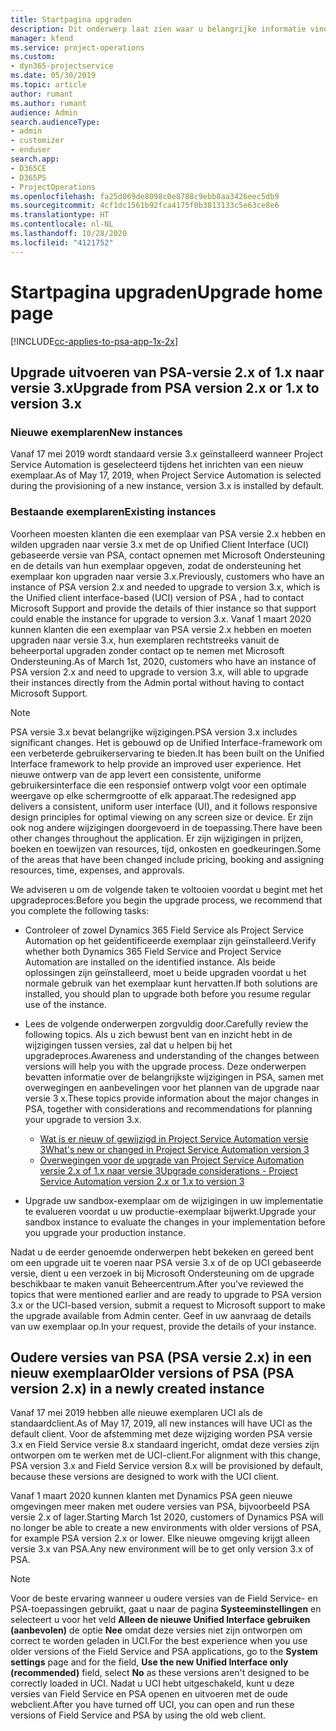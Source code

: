 ```yaml
---
title: Startpagina upgraden
description: Dit onderwerp laat zien waar u belangrijke informatie vindt over de nieuwe en gewijzigde functies in Dynamics 365 Project Service Automation en het proces voor het upgraden naar de nieuwste versie.
manager: kfend
ms.service: project-operations
ms.custom:
- dyn365-projectservice
ms.date: 05/30/2019
ms.topic: article
author: rumant
ms.author: rumant
audience: Admin
search.audienceType:
- admin
- customizer
- enduser
search.app:
- D365CE
- D365PS
- ProjectOperations
ms.openlocfilehash: fa25d069de8098c0e8788c9ebb8aa3426eec5db9
ms.sourcegitcommit: 4cf1dc1561b92fca4175f0b3813133c5e63ce8e6
ms.translationtype: HT
ms.contentlocale: nl-NL
ms.lasthandoff: 10/28/2020
ms.locfileid: "4121752"
---
```

# <a name="upgrade-home-page"></a><span data-ttu-id="9045e-103">Startpagina upgraden</span><span class="sxs-lookup"><span data-stu-id="9045e-103">Upgrade home page</span></span>

[!INCLUDE[cc-applies-to-psa-app-1x-2x](../includes/cc-applies-to-psa-app-1x-2x.md)]

## <a name="upgrade-from-psa-version-2x-or-1x-to-version-3x"></a><span data-ttu-id="9045e-104">Upgrade uitvoeren van PSA-versie 2.x of 1.x naar versie 3.x</span><span class="sxs-lookup"><span data-stu-id="9045e-104">Upgrade from PSA version 2.x or 1.x to version 3.x</span></span>

### <a name="new-instances"></a><span data-ttu-id="9045e-105">Nieuwe exemplaren</span><span class="sxs-lookup"><span data-stu-id="9045e-105">New instances</span></span>

<span data-ttu-id="9045e-106">Vanaf 17 mei 2019 wordt standaard versie 3.x geïnstalleerd wanneer Project Service Automation is geselecteerd tijdens het inrichten van een nieuw exemplaar.</span><span class="sxs-lookup"><span data-stu-id="9045e-106">As of May 17, 2019, when Project Service Automation is selected during the provisioning of a new instance, version 3.x is installed by default.</span></span>

### <a name="existing-instances"></a><span data-ttu-id="9045e-107">Bestaande exemplaren</span><span class="sxs-lookup"><span data-stu-id="9045e-107">Existing instances</span></span>

<span data-ttu-id="9045e-108">Voorheen moesten klanten die een exemplaar van PSA versie 2.x hebben en wilden upgraden naar versie 3.x met de op Unified Client Interface (UCI) gebaseerde versie van PSA, contact opnemen met Microsoft Ondersteuning en de details van hun exemplaar opgeven, zodat de ondersteuning het exemplaar kon upgraden naar versie 3.x.</span><span class="sxs-lookup"><span data-stu-id="9045e-108">Previously, customers who have an instance of PSA version 2.x and needed to upgrade to version 3.x, which is the Unified client interface-based (UCI) version of PSA , had to contact Microsoft Support and provide the details of thier instance so that support could enable the instance for upgrade to version 3.x.</span></span> <span data-ttu-id="9045e-109">Vanaf 1 maart 2020 kunnen klanten die een exemplaar van PSA versie 2.x hebben en moeten upgraden naar versie 3.x, hun exemplaren rechtstreeks vanuit de beheerportal upgraden zonder contact op te nemen met Microsoft Ondersteuning.</span><span class="sxs-lookup"><span data-stu-id="9045e-109">As of March 1st, 2020, customers who have an instance of PSA version 2.x and need to upgrade to version 3.x, will able to upgrade their instances directly from the Admin portal without having to contact Microsoft Support.</span></span>  

> [!NOTE]
> <span data-ttu-id="9045e-110">PSA versie 3.x bevat belangrijke wijzigingen.</span><span class="sxs-lookup"><span data-stu-id="9045e-110">PSA version 3.x includes significant changes.</span></span> <span data-ttu-id="9045e-111">Het is gebouwd op de Unified Interface-framework om een verbeterde gebruikerservaring te bieden.</span><span class="sxs-lookup"><span data-stu-id="9045e-111">It has been built on the Unified Interface framework to help provide an improved user experience.</span></span> <span data-ttu-id="9045e-112">Het nieuwe ontwerp van de app levert een consistente, uniforme gebruikersinterface die een responsief ontwerp volgt voor een optimale weergave op elke schermgrootte of elk apparaat.</span><span class="sxs-lookup"><span data-stu-id="9045e-112">The redesigned app delivers a consistent, uniform user interface (UI), and it follows responsive design principles for optimal viewing on any screen size or device.</span></span> <span data-ttu-id="9045e-113">Er zijn ook nog andere wijzigingen doorgevoerd in de toepassing.</span><span class="sxs-lookup"><span data-stu-id="9045e-113">There have been other changes throughout the application.</span></span> <span data-ttu-id="9045e-114">Er zijn wijzigingen in prijzen, boeken en toewijzen van resources, tijd, onkosten en goedkeuringen.</span><span class="sxs-lookup"><span data-stu-id="9045e-114">Some of the areas that have been changed include pricing, booking and assigning resources, time, expenses, and approvals.</span></span>

<span data-ttu-id="9045e-115">We adviseren u om de volgende taken te voltooien voordat u begint met het upgradeproces:</span><span class="sxs-lookup"><span data-stu-id="9045e-115">Before you begin the upgrade process, we recommend that you complete the following tasks:</span></span>

- <span data-ttu-id="9045e-116">Controleer of zowel Dynamics 365 Field Service als Project Service Automation op het geïdentificeerde exemplaar zijn geïnstalleerd.</span><span class="sxs-lookup"><span data-stu-id="9045e-116">Verify whether both Dynamics 365 Field Service and Project Service Automation are installed on the identified instance.</span></span> <span data-ttu-id="9045e-117">Als beide oplossingen zijn geïnstalleerd, moet u beide upgraden voordat u het normale gebruik van het exemplaar kunt hervatten.</span><span class="sxs-lookup"><span data-stu-id="9045e-117">If both solutions are installed, you should plan to upgrade both before you resume regular use of the instance.</span></span>
- <span data-ttu-id="9045e-118">Lees de volgende onderwerpen zorgvuldig door.</span><span class="sxs-lookup"><span data-stu-id="9045e-118">Carefully review the following topics.</span></span> <span data-ttu-id="9045e-119">Als u zich bewust bent van en inzicht hebt in de wijzigingen tussen versies, zal dat u helpen bij het upgradeproces.</span><span class="sxs-lookup"><span data-stu-id="9045e-119">Awareness and understanding of the changes between versions will help you with the upgrade process.</span></span> <span data-ttu-id="9045e-120">Deze onderwerpen bevatten informatie over de belangrijkste wijzigingen in PSA, samen met overwegingen en aanbevelingen voor het plannen van de upgrade naar versie 3 x.</span><span class="sxs-lookup"><span data-stu-id="9045e-120">These topics provide information about the major changes in PSA, together with considerations and recommendations for planning your upgrade to version 3.x.</span></span>

    - [<span data-ttu-id="9045e-121">Wat is er nieuw of gewijzigd in Project Service Automation versie 3</span><span class="sxs-lookup"><span data-stu-id="9045e-121">What's new or changed in Project Service Automation version 3</span></span>](whats-new-changed-v3.md)
    - [<span data-ttu-id="9045e-122">Overwegingen voor de upgrade van Project Service Automation versie 2.x of 1.x naar versie 3</span><span class="sxs-lookup"><span data-stu-id="9045e-122">Upgrade considerations - Project Service Automation version 2.x or 1.x to version 3</span></span>](upgrade-v3.md)

- <span data-ttu-id="9045e-123">Upgrade uw sandbox-exemplaar om de wijzigingen in uw implementatie te evalueren voordat u uw productie-exemplaar bijwerkt.</span><span class="sxs-lookup"><span data-stu-id="9045e-123">Upgrade your sandbox instance to evaluate the changes in your implementation before you upgrade your production instance.</span></span>

<span data-ttu-id="9045e-124">Nadat u de eerder genoemde onderwerpen hebt bekeken en gereed bent om een upgrade uit te voeren naar PSA versie 3.x of de op UCI gebaseerde versie, dient u een verzoek in bij Microsoft Ondersteuning om de upgrade beschikbaar te maken vanuit Beheercentrum.</span><span class="sxs-lookup"><span data-stu-id="9045e-124">After you've reviewed the topics that were mentioned earlier and are ready to upgrade to PSA version 3.x or the UCI-based version, submit a request to Microsoft support to make the upgrade available from Admin center.</span></span> <span data-ttu-id="9045e-125">Geef in uw aanvraag de details van uw exemplaar op.</span><span class="sxs-lookup"><span data-stu-id="9045e-125">In your request, provide the details of your instance.</span></span>

## <a name="older-versions-of-psa-psa-version-2x-in-a-newly-created-instance"></a><span data-ttu-id="9045e-126">Oudere versies van PSA (PSA versie 2.x) in een nieuw exemplaar</span><span class="sxs-lookup"><span data-stu-id="9045e-126">Older versions of PSA (PSA version 2.x) in a newly created instance</span></span>

<span data-ttu-id="9045e-127">Vanaf 17 mei 2019 hebben alle nieuwe exemplaren UCI als de standaardclient.</span><span class="sxs-lookup"><span data-stu-id="9045e-127">As of May 17, 2019, all new instances will have UCI as the default client.</span></span> <span data-ttu-id="9045e-128">Voor de afstemming met deze wijziging worden PSA versie 3.x en Field Service versie 8.x standaard ingericht, omdat deze versies zijn ontworpen om te werken met de UCI-client.</span><span class="sxs-lookup"><span data-stu-id="9045e-128">For alignment with this change, PSA version 3.x and Field Service version 8.x will be provisioned by default, because these versions are designed to work with the UCI client.</span></span>

<span data-ttu-id="9045e-129">Vanaf 1 maart 2020 kunnen klanten met Dynamics PSA geen nieuwe omgevingen meer maken met oudere versies van PSA, bijvoorbeeld PSA versie 2.x of lager.</span><span class="sxs-lookup"><span data-stu-id="9045e-129">Starting March 1st 2020, customers of Dynamics PSA will no longer be able to create a new environments with older versions of PSA, for example PSA version 2.x or lower.</span></span> <span data-ttu-id="9045e-130">Elke nieuwe omgeving krijgt alleen versie 3.x van PSA.</span><span class="sxs-lookup"><span data-stu-id="9045e-130">Any new environment will be to get only version 3.x of PSA.</span></span>

> [!NOTE]
> <span data-ttu-id="9045e-131">Voor de beste ervaring wanneer u oudere versies van de Field Service- en PSA-toepassingen gebruikt, gaat u naar de pagina **Systeeminstellingen** en selecteert u voor het veld **Alleen de nieuwe Unified Interface gebruiken (aanbevolen)** de optie **Nee** omdat deze versies niet zijn ontworpen om correct te worden geladen in UCI.</span><span class="sxs-lookup"><span data-stu-id="9045e-131">For the best experience when you use older versions of the Field Service and PSA applications, go to the **System settings** page and for the field, **Use the new Unified Interface only (recommended)** field, select **No** as these versions aren't designed to be correctly loaded in UCI.</span></span> <span data-ttu-id="9045e-132">Nadat u UCI hebt uitgeschakeld, kunt u deze versies van Field Service en PSA openen en uitvoeren met de oude webclient.</span><span class="sxs-lookup"><span data-stu-id="9045e-132">After you have turned off UCI, you can open and run these versions of Field Service and PSA by using the old web client.</span></span> 
